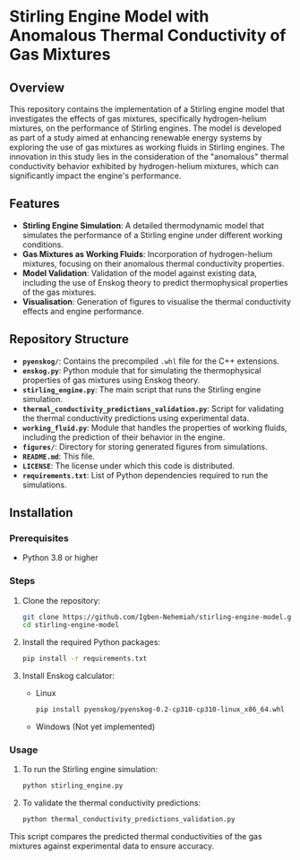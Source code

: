 # Stirling Engine Model with Anomalous Thermal Conductivity of Gas Mixtures

## Overview

This repository contains the implementation of a Stirling engine model that investigates the effects of gas mixtures, specifically hydrogen-helium mixtures, on the performance of Stirling engines. The model is developed as part of a study aimed at enhancing renewable energy systems by exploring the use of gas mixtures as working fluids in Stirling engines. The innovation in this study lies in the consideration of the "anomalous" thermal conductivity behavior exhibited by hydrogen-helium mixtures, which can significantly impact the engine's performance.

## Features

- **Stirling Engine Simulation**: A detailed thermodynamic model that simulates the performance of a Stirling engine under different working conditions.
- **Gas Mixtures as Working Fluids**: Incorporation of hydrogen-helium mixtures, focusing on their anomalous thermal conductivity properties.
- **Model Validation**: Validation of the model against existing data, including the use of Enskog theory to predict thermophysical properties of the gas mixtures.
- **Visualisation**: Generation of figures to visualise the thermal conductivity effects and engine performance.

## Repository Structure

- **`pyenskog/`**: Contains the precompiled `.whl` file for the C++ extensions.
- **`enskog.py`**: Python module that for simulating the thermophysical properties of gas mixtures using Enskog theory.
- **`stirling_engine.py`**: The main script that runs the Stirling engine simulation.
- **`thermal_conductivity_predictions_validation.py`**: Script for validating the thermal conductivity predictions using experimental data.
- **`working_fluid.py`**: Module that handles the properties of working fluids, including the prediction of their behavior in the engine.
- **`figures/`**: Directory for storing generated figures from simulations.
- **`README.md`**: This file.
- **`LICENSE`**: The license under which this code is distributed.
- **`requirements.txt`**: List of Python dependencies required to run the simulations.

## Installation

### Prerequisites

- Python 3.8 or higher

### Steps

1. Clone the repository:

   ```bash
   git clone https://github.com/Igben-Nehemiah/stirling-engine-model.git
   cd stirling-engine-model
2. Install the required Python packages:
    ```bash
    pip install -r requirements.txt
3. Install Enskog calculator:
    - Linux
        ```bash 
        pip install pyenskog/pyenskog-0.2-cp310-cp310-linux_x86_64.whl
    - Windows (Not yet implemented)

### Usage
1. To run the Stirling engine simulation:
    ```bash
    python stirling_engine.py
2. To validate the thermal conductivity predictions:
    ```bash
    python thermal_conductivity_predictions_validation.py
This script compares the predicted thermal conductivities of the gas mixtures against experimental data to ensure accuracy.

